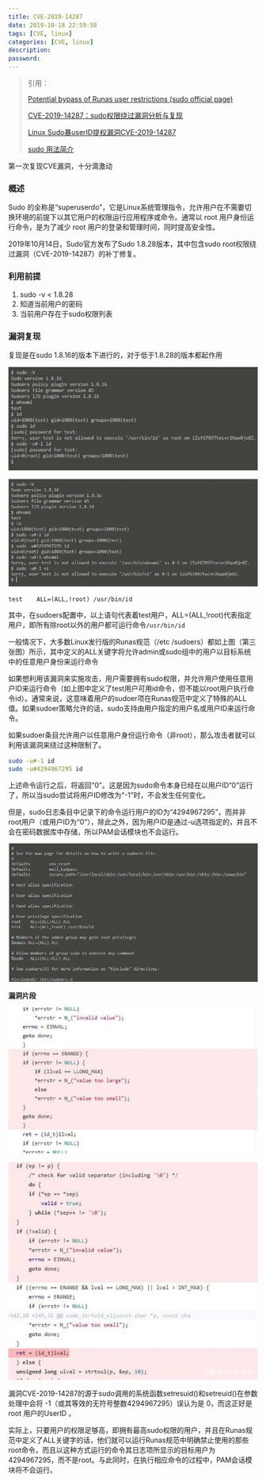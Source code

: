 ```yaml
---
title: CVE-2019-14287
date: 2019-10-18 22:59:58
tags: [CVE, linux]
categories: [CVE, linux]
description:
password:
---
```










>引用：
>
>[Potential bypass of Runas user restrictions  (sudo official page)]( https://www.sudo.ws/alerts/minus_1_uid.html )
>
>[CVE-2019-14287：sudo权限绕过漏洞分析与复现]( https://www.freebuf.com/vuls/217089.html )
>
>[Linux Sudo暴userID提权漏洞CVE-2019-14287]( http://baijiahao.baidu.com/s?id=1647516935984812975&wfr=spider&for=pc )
>
>[sudo 用法简介]( https://www.jianshu.com/p/8cbebd4e429a )
>
>



第一次复现CVE漏洞，十分滴激动



### 概述



Sudo 的全称是“superuserdo”，它是Linux系统管理指令，允许用户在不需要切换环境的前提下以其它用户的权限运行应用程序或命令。通常以 root 用户身份运行命令，是为了减少 root 用户的登录和管理时间，同时提高安全性。

2019年10月14日，Sudo官方发布了Sudo 1.8.28版本，其中包含sudo root权限绕过漏洞（CVE-2019-14287）的补丁修复。





### 利用前提

1. sudo -v < 1.8.28
2. 知道当前用户的密码
3. 当前用户存在于sudo权限列表





### 漏洞复现



复现是在sudo 1.8.16的版本下进行的，对于低于1.8.28的版本都起作用



![](CVE-2019-14287\sudoers_1.jpg)





![](CVE-2019-14287\sudo_1.jpg)



```shell
test	ALL=(ALL,!root)	/usr/bin/id
```

其中，在sudoers配置中，以上语句代表着test用户，ALL=(ALL,!root)代表指定用户，即所有除root以外的用户都可运行命令`/usr/bin/id`

 一般情况下，大多数Linux发行版的Runas规范（/etc /sudoers）都如上图（第三张图）所示，其中定义的ALL关键字将允许admin或sudo组中的用户以目标系统中的任意用户身份来运行命令 

如果想利用该漏洞来实施攻击，用户需要拥有sudo权限，并允许用户使用任意用户ID来运行命令（如上图中定义了test用户可用id命令，但不能以root用户执行命令id）。通常来说，这意味着用户的sudoer项在Runas规范中定义了特殊的ALL值。如果sudoer策略允许的话，sudo支持由用户指定的用户名或用户ID来运行命令。



如果sudoer条目允许用户以任意用户身份运行命令（非root），那么攻击者就可以利用该漏洞来绕过这种限制了。

```sh
sudo -u#-1 id
sudo -u#4294967295 id
```

上述命令运行之后，将返回“0”。这是因为sudo命令本身已经在以用户ID“0”运行了，所以当sudo尝试将用户ID修改为“-1”时，不会发生任何变化。

但是，sudo日志条目中记录下的命令运行用户的ID为“4294967295”，而并非root用户（或用户ID为“0”），除此之外，因为用户ID是通过-u选项指定的，并且不会在密码数据库中存储，所以PAM会话模块也不会运行。

![](CVE-2019-14287\sudoers.jpg)





**漏洞片段**

![](CVE-2019-14287\sudo_2.jpg)

![](CVE-2019-14287\sudo_3.jpg)



 漏洞CVE-2019-14287的源于sudo调用的系统函数setresuid()和setreuid()在参数处理中会将 -1（或其等效的无符号整数4294967295）误认为是 0，而这正好是 root 用户的UserID 。 

实际上，只要用户的权限足够高，即拥有最高sudo权限的用户，并且在Runas规范中定义了ALL关键字的话，他们就可以运行Runas规范中明确禁止使用的那些root命令，而且以这种方式运行的命令其日志项所显示的目标用户为4294967295，而不是root。与此同时，在执行相应命令的过程中，PAM会话模块将不会运行。



















